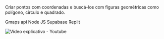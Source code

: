 
Criar pontos com coordenadas  e buscá-los com figuras geométricas como polígono, círculo e quadrado. 

Gmaps api
Node JS
Supabase
Replit


![Vídeo explicativo - Youtube](https://www.youtube.com/watch?v=e929EdqOM5o)